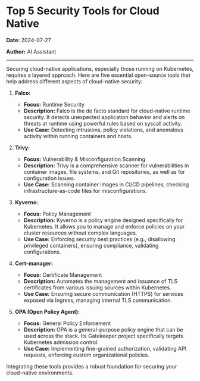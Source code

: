 # Top 5 Security Tools for Cloud Native

**Date:** 2024-07-27

**Author:** AI Assistant

---

Securing cloud-native applications, especially those running on Kubernetes, requires a layered approach. Here are five essential open-source tools that help address different aspects of cloud-native security:

1.  **Falco:**
    *   **Focus:** Runtime Security
    *   **Description:** Falco is the de facto standard for cloud-native runtime security. It detects unexpected application behavior and alerts on threats at runtime using powerful rules based on syscall activity.
    *   **Use Case:** Detecting intrusions, policy violations, and anomalous activity within running containers and hosts.

2.  **Trivy:**
    *   **Focus:** Vulnerability & Misconfiguration Scanning
    *   **Description:** Trivy is a comprehensive scanner for vulnerabilities in container images, file systems, and Git repositories, as well as for configuration issues.
    *   **Use Case:** Scanning container images in CI/CD pipelines, checking infrastructure-as-code files for misconfigurations.

3.  **Kyverno:**
    *   **Focus:** Policy Management
    *   **Description:** Kyverno is a policy engine designed specifically for Kubernetes. It allows you to manage and enforce policies on your cluster resources without complex languages.
    *   **Use Case:** Enforcing security best practices (e.g., disallowing privileged containers), ensuring compliance, validating configurations.

4.  **Cert-manager:**
    *   **Focus:** Certificate Management
    *   **Description:** Automates the management and issuance of TLS certificates from various issuing sources within Kubernetes.
    *   **Use Case:** Ensuring secure communication (HTTPS) for services exposed via Ingress, managing internal TLS communication.

5.  **OPA (Open Policy Agent):**
    *   **Focus:** General Policy Enforcement
    *   **Description:** OPA is a general-purpose policy engine that can be used across the stack. Its Gatekeeper project specifically targets Kubernetes admission control.
    *   **Use Case:** Implementing fine-grained authorization, validating API requests, enforcing custom organizational policies.

Integrating these tools provides a robust foundation for securing your cloud-native environments. 